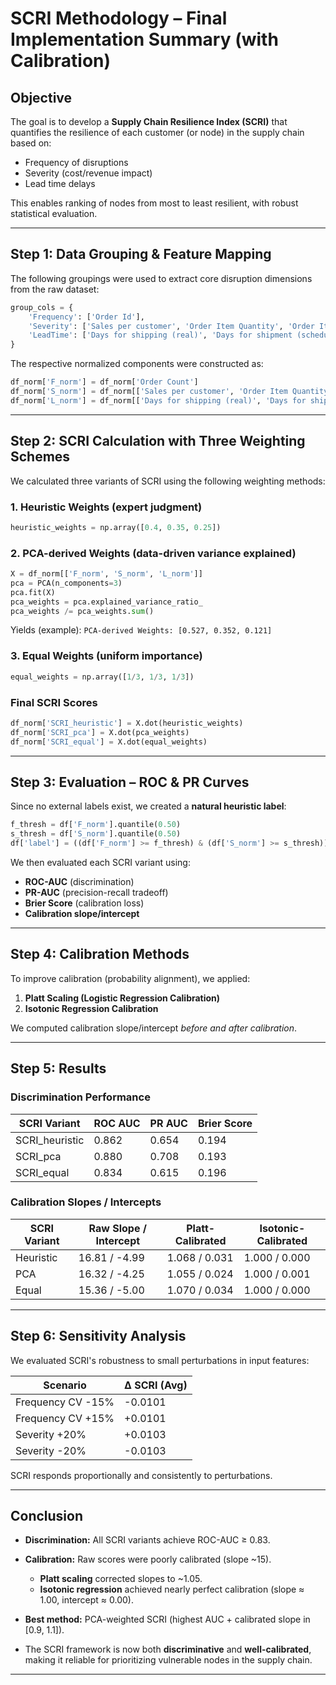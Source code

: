 # SCRI Methodology – Final Implementation Summary (with Calibration)

## Objective

The goal is to develop a **Supply Chain Resilience Index (SCRI)** that quantifies the resilience of each customer (or node) in the supply chain based on:

- Frequency of disruptions  
- Severity (cost/revenue impact)  
- Lead time delays  

This enables ranking of nodes from most to least resilient, with robust statistical evaluation.

---

## Step 1: Data Grouping & Feature Mapping

The following groupings were used to extract core disruption dimensions from the raw dataset:

```python
group_cols = {
    'Frequency': ['Order Id'],  
    'Severity': ['Sales per customer', 'Order Item Quantity', 'Order Item Product Price'],
    'LeadTime': ['Days for shipping (real)', 'Days for shipment (scheduled)', 'Order Item Total']
}
````

The respective normalized components were constructed as:

```python
df_norm['F_norm'] = df_norm['Order Count']
df_norm['S_norm'] = df_norm[['Sales per customer', 'Order Item Quantity', 'Order Item Product Price']].mean(axis=1)
df_norm['L_norm'] = df_norm[['Days for shipping (real)', 'Days for shipment (scheduled)', 'Order Item Total']].mean(axis=1)
```

---

## Step 2: SCRI Calculation with Three Weighting Schemes

We calculated three variants of SCRI using the following weighting methods:

### 1. **Heuristic Weights** (expert judgment)

```python
heuristic_weights = np.array([0.4, 0.35, 0.25])
```

### 2. **PCA-derived Weights** (data-driven variance explained)

```python
X = df_norm[['F_norm', 'S_norm', 'L_norm']]
pca = PCA(n_components=3)
pca.fit(X)
pca_weights = pca.explained_variance_ratio_
pca_weights /= pca_weights.sum()
```

Yields (example):
`PCA-derived Weights: [0.527, 0.352, 0.121]`

### 3. **Equal Weights** (uniform importance)

```python
equal_weights = np.array([1/3, 1/3, 1/3])
```

### Final SCRI Scores

```python
df_norm['SCRI_heuristic'] = X.dot(heuristic_weights)
df_norm['SCRI_pca'] = X.dot(pca_weights)
df_norm['SCRI_equal'] = X.dot(equal_weights)
```

---

## Step 3: Evaluation – ROC & PR Curves

Since no external labels exist, we created a **natural heuristic label**:

```python
f_thresh = df['F_norm'].quantile(0.50)
s_thresh = df['S_norm'].quantile(0.50)
df['label'] = ((df['F_norm'] >= f_thresh) & (df['S_norm'] >= s_thresh)).astype(int)
```

We then evaluated each SCRI variant using:

* **ROC-AUC** (discrimination)
* **PR-AUC** (precision-recall tradeoff)
* **Brier Score** (calibration loss)
* **Calibration slope/intercept**

---

## Step 4: Calibration Methods

To improve calibration (probability alignment), we applied:

1. **Platt Scaling (Logistic Regression Calibration)**
2. **Isotonic Regression Calibration**

We computed calibration slope/intercept *before and after calibration*.

---

## Step 5: Results

### Discrimination Performance

| SCRI Variant    | ROC AUC | PR AUC | Brier Score |
| --------------- | ------- | ------ | ----------- |
| SCRI\_heuristic | 0.862   | 0.654  | 0.194       |
| SCRI\_pca       | 0.880   | 0.708  | 0.193       |
| SCRI\_equal     | 0.834   | 0.615  | 0.196       |

### Calibration Slopes / Intercepts

| SCRI Variant | Raw Slope / Intercept | Platt-Calibrated | Isotonic-Calibrated |
| ------------ | --------------------- | ---------------- | ------------------- |
| Heuristic    | 16.81 / -4.99         | 1.068 / 0.031    | 1.000 / 0.000       |
| PCA          | 16.32 / -4.25         | 1.055 / 0.024    | 1.000 / 0.001       |
| Equal        | 15.36 / -5.00         | 1.070 / 0.034    | 1.000 / 0.000       |

---

## Step 6: Sensitivity Analysis

We evaluated SCRI's robustness to small perturbations in input features:

| Scenario          | Δ SCRI (Avg) |
| ----------------- | ------------ |
| Frequency CV -15% | -0.0101      |
| Frequency CV +15% | +0.0101      |
| Severity +20%     | +0.0103      |
| Severity -20%     | -0.0103      |

SCRI responds proportionally and consistently to perturbations.

---

## Conclusion

* **Discrimination:** All SCRI variants achieve ROC-AUC ≥ 0.83.
* **Calibration:** Raw scores were poorly calibrated (slope \~15).

  * **Platt scaling** corrected slopes to \~1.05.
  * **Isotonic regression** achieved nearly perfect calibration (slope ≈ 1.00, intercept ≈ 0.00).
* **Best method:** PCA-weighted SCRI (highest AUC + calibrated slope in \[0.9, 1.1]).
* The SCRI framework is now both **discriminative** and **well-calibrated**, making it reliable for prioritizing vulnerable nodes in the supply chain.

---
